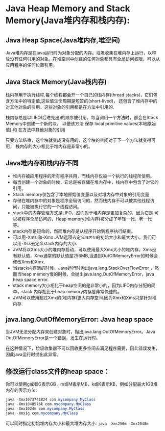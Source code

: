 # Java Heap Memory and Stack Memory(Java堆内存和栈内存):

## Java Heap Space(Java堆内存,堆空间)

Java堆内存是在java运行时为对象分配的内存。垃圾收集在堆内存上运行，以释放没有任何引用的对象。在堆空间中创建的任何对象都具有全局访问权限，可以从应用程序的任何位置引用。

## Java Stack Memory(Java栈内存)

栈内存用于执行线程,每个线程都会开一个自己的栈内存(thread stacks)，它们包含方法中的特定值,这些值生命周期是短暂的(short-lived)，
还包含了堆内存中的对其他对象的引用，这些对象的引用都是在方法中引用的.

栈内存总是以LIFO(后进先出)的顺序被引用，每当调用一个方法时，都会在Stack Memory中创建一个新的块，
以便该方法 保存 local primitive values(本地原始值) 和 在方法中其他对象的引用

只要方法结束，这个块就变成没有用的，这个块的空间对于下一个方法就变得可用，
栈内存的大小相比于堆内存是非常小的。

## Java堆内存和栈内存不同

- 堆内存被应用程序的所有程序共用，而栈内存仅被一个执行的线程所使用。
- 每当创建一个对象的时候，它总是被存储在堆内存中，栈内存中包含了对它的引用。
- Stack memory仅包含了本地原始值变量以及对堆内存中对象的引用变量
- 存储在堆内存中的对象是程序全局访问的，然而栈内存不可以被其他线程访问，只能被执行它的一个线程访问。
- stack中的内存管理方式是LIFO，然而对于堆内存是更加复杂的，因为它是
可以被程序全局访问的，Heap memory(堆内存)被分成了年轻一代，老一代等。
- stack内存是短命的，然而堆内存是从程序开始到程序执行结束。
- 可以用-Xms 和-Xmx JVM选项去定义`堆内存`的初始大小和最大大小，我们可以用-Xss去定义stack内存的大小.
- JVM将以Xms大小的堆内存启动，可以使用最大Xmx大小的堆内存。Xms没有默认值，Xmx通常的默认值是256MB,当遇到OutOfMemoryError的时候会修改Xms和Xmx.
- 当stack内存满的时候，Java运行时抛出java.lang.StackOverFlowError ，然而当heap memory慢的时候，会抛出java.lang.OutOfMemoryError，java heap space error.
- stack memory大小相比于heap空间的是非常小的，因为LIFO内存分配的简单，stack 内存相比于heap memory内存是非常快速的。
- JVM可以使用超过Xmx的(堆内存)更大内存空间.因为Xmx和Xms只是针对堆内存.

## java.lang.OutOfMemoryError: Java heap space

当JVM无法分配内存来创建对象时，抛出java.lang.OutOfMemoryError。Java OutOfMemoryError是一个错误，发生在运行时。

在这种情况下，垃圾收集器不可以回收更多空间去满足程序需要，因此错误发生，因此java运行时抛出此异常。

## 修改运行class文件的heap space：

你可以使用g或者G表示GB，m或M表示MB，k或K表示KB，例如分配最大1GB堆内存的表示方法:

```java
java -Xmx1073741824 com.mycompany.MyClass
java -Xmx1048576k com.mycompany.MyClass
java -Xmx1024m com.mycompany.MyClass
java -Xmx1g com.mycompany.MyClass
```

可以同时指定初始堆内存大小和最大堆内存大小: `java -Xms256m -Xmx2048m`